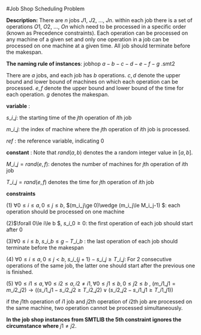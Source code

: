 #Job Shop Scheduling Problem

**Description:** There are *n* jobs *J*1, *J*2, ..., *Jn*. within each job there is a set of operations *O*1, *O*2, ..., *On* which need to be processed in a specific order (known as Precedence constraints). Each operation can be processed on any machine of a given set and only one operation in a job can be processed on one machine at a given time. All job should terminate before the makespan. 

**The naming rule of instances**:  jobhop $a-b-c-d-e-f-g$ .smt2

There are $a$ jobs, and each job has $b$  operations. $c,d$ denote the upper bound and lower bound of machines on which each operation can be processed. $e, f$ denote the upper bound and lower bound of the time for each operation. $g$ denotes the makespan. 

**variable** :

 $s\_i\_j$: the starting time of the $j$th operation of $i$th job

$m\_i\_j$: the index of machine where the $j$th operation of $i$th job is processed. 

$ref$ : the reference variable, indicating 0

**constant** : Note that $rand(a,b)$ denotes the a random integer value in $[a,b]$.

$M\_i\_j=rand(e,f)$: denotes the number of machines for $j$th operation of $i$th job

$T\_i\_j=rand(e,f)$ denotes the time for $j$th operation of $i$th job

**constraints**

(1) $\forall 0\le i\le a,0\le j\le b$,    $(m\_i\_j\ge 0)\wedge (m\_i\_j\le M\_i\_j-1) $:  each operation should be processed on one machine

(2)$\forall 0\le i\le b $,  $s\_i\_0\ge 0$: the first operation of each job should start after 0

(3)$\forall 0\le i\le b,\; s\_i\_b\le g-T\_i\_b$ : the last operation of each job should terminate before the makespan

(4) $\forall 0\le i\le a,0\le j<b$, $s\_i\_\{j+1\}-s\_i\_j\ge T\_i\_j$: For 2 consecutive operations of the same job, the latter one should start after the previous one is finished.

(5)   $\forall 0\le i1\le a, \forall 0\le i2\le a,i2\not =i1,\forall 0\le j1\le b,0\le j2\le b$ , $(m\_i1\_j1=m\_i2\_j2)\rightarrow((s\_i1\_j1-s\_i2\_j2\ge T\_i2\_j2)\vee(s\_i2\_j2-s\_i1\_j1\ge T\_i1\_j1))$

if the $j1$th operation of $i1$ job and $j2$th operation of $i2$th job are processed on the same machine, two operation cannot be processed simultaneously.



**In the job shop instances from SMTLIB the $5$th constraint ignores the circumstance where**  $j1\not=j2$.

